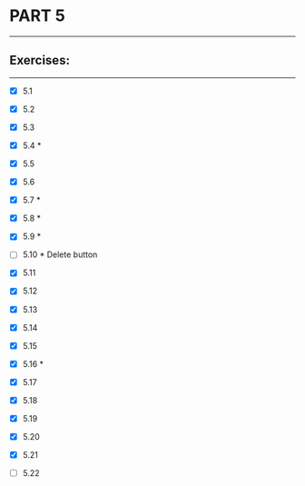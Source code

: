 # PART 5
****

## Exercises:
****
- [x] 5.1 

- [x] 5.2

- [x] 5.3

- [x] 5.4 *

- [x] 5.5

- [x] 5.6
 
- [x] 5.7 *

- [x] 5.8 *

- [x] 5.9 *

- [ ] 5.10 * Delete button

- [x] 5.11

- [x] 5.12

- [x] 5.13

- [x] 5.14 

- [x] 5.15

- [x] 5.16 * 

- [x] 5.17

- [x] 5.18

- [x] 5.19

- [x] 5.20 

- [x] 5.21

- [ ] 5.22
